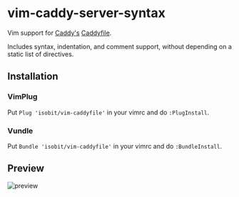 # vim-caddy-server-syntax

Vim support for [Caddy's](https://caddyserver.com/) [Caddyfile](https://caddyserver.com/docs/caddyfile).

Includes syntax, indentation, and comment support, without depending on a static list of directives.

## Installation
### VimPlug
Put `Plug 'isobit/vim-caddyfile'` in your vimrc and do `:PlugInstall`.
### Vundle
Put `Bundle 'isobit/vim-caddyfile'` in your vimrc and do `:BundleInstall`.

## Preview
![preview](https://raw.githubusercontent.com/isobit/vim-caddyfile/images/caddyfile-preview.png)
